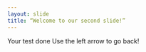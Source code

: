 ```yaml
---
layout: slide
title: “Welcome to our second slide!”
---
```

Your test done
Use the left arrow to go back!
